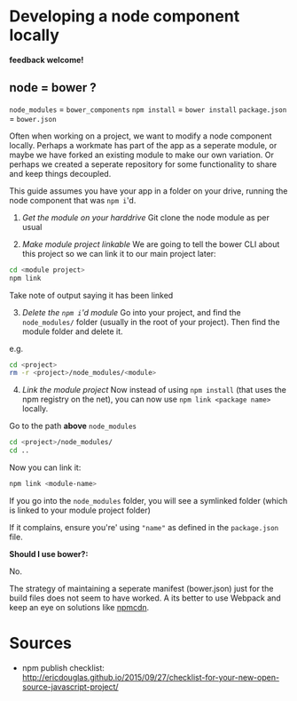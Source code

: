 # Developing a node component locally

**feedback welcome!**

## node = bower ?
`node_modules` = `bower_components`
`npm install` = `bower install`
`package.json` = `bower.json`

Often when working on a project, we want to modify a node component locally. Perhaps a workmate has part of the app as a seperate module, or maybe we have forked an existing module to make our own variation. Or perhaps we created a seperate repository for some functionality to share and keep things decoupled.

This guide assumes you have your app in a folder on your drive, running the node component that was `npm i`'d. 

1. *Get the module on your harddrive*
Git clone the node module as per usual

2. _Make module project linkable_
We are going to tell the bower CLI about this project so we can link it to our main project later:
```sh
cd <module project>
npm link
```
Take note of output saying it has been linked

3. *Delete the `npm i`'d module*
Go into your project, and find the `node_modules/` folder (usually in the root of your project). Then find the module folder and delete it.

e.g.
```sh
cd <project>
rm -r <project>/node_modules/<module>
```


4. _Link the module project_
Now instead of using `npm install` (that uses the npm registry on the net), you can now use `npm link <package name>` locally.

Go to the path **above** `node_modules`
```sh
cd <project>/node_modules/
cd ..
```

Now you can link it:
```sh
npm link <module-name>
```

If you go into the `node_modules` folder, you will see a symlinked folder (which is linked to your module project folder)


If it complains, ensure you're' using `"name"` as defined in the `package.json` file.

**Should I use bower?:**

No.

The strategy of maintaining a seperate manifest (bower.json) just for the build files does not seem to have worked. A its better to use Webpack and keep an eye on solutions like [npmcdn](https://npmcdn.com/).

# Sources

* npm publish checklist: http://ericdouglas.github.io/2015/09/27/checklist-for-your-new-open-source-javascript-project/
